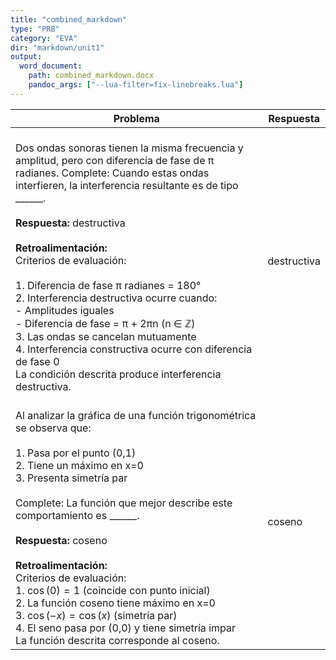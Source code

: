 ```yaml
---
title: "combined_markdown"
type: "PRB"
category: "EVA"
dir: "markdown/unit1"
output:
  word_document:
    path: combined_markdown.docx
    pandoc_args: ["--lua-filter=fix-linebreaks.lua"]
---
```


| Problema | Respuesta |
|----------|--------|
| <br>Dos ondas sonoras tienen la misma frecuencia y amplitud, pero con diferencia de fase de π radianes. Complete: Cuando estas ondas interfieren, la interferencia resultante es de tipo ______.<br><br>**Respuesta:** destructiva<br><br>**Retroalimentación:**<br>Criterios de evaluación:<br><br>1. Diferencia de fase π radianes = 180°<br>2. Interferencia destructiva ocurre cuando:<br>   - Amplitudes iguales<br>   - Diferencia de fase = π + 2πn (n ∈ ℤ)<br>3. Las ondas se cancelan mutuamente<br>4. Interferencia constructiva ocurre con diferencia de fase 0<br>La condición descrita produce interferencia destructiva. | destructiva |
| <br>Al analizar la gráfica de una función trigonométrica se observa que:<br><br>1. Pasa por el punto (0,1)<br>2. Tiene un máximo en x=0<br>3. Presenta simetría par<br><br>Complete: La función que mejor describe este comportamiento es ______.<br><br>**Respuesta:** coseno<br><br>**Retroalimentación:**<br>Criterios de evaluación:<br>1. $\cos(0) = 1$ (coincide con punto inicial)<br>2. La función coseno tiene máximo en x=0<br>3. $\cos(-x) = \cos(x)$ (simetría par)<br>4. El seno pasa por (0,0) y tiene simetría impar<br>La función descrita corresponde al coseno. | coseno |
